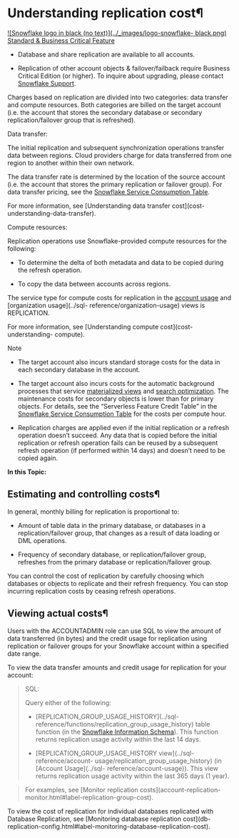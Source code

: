 # Understanding replication cost¶

[![Snowflake logo in black \(no text\)](../_images/logo-snowflake-
black.png)](../_images/logo-snowflake-black.png) [Standard & Business Critical
Feature](intro-editions)

  * Database and share replication are available to all accounts.

  * Replication of other account objects & failover/failback require Business Critical Edition (or higher). To inquire about upgrading, please contact [Snowflake Support](https://docs.snowflake.com/user-guide/contacting-support).

Charges based on replication are divided into two categories: data transfer
and compute resources. Both categories are billed on the target account (i.e.
the account that stores the secondary database or secondary
replication/failover group that is refreshed).

Data transfer:

    

The initial replication and subsequent synchronization operations transfer
data between regions. Cloud providers charge for data transferred from one
region to another within their own network.

The data transfer rate is determined by the location of the source account
(i.e. the account that stores the primary replication or failover group). For
data transfer pricing, see the [Snowflake Service Consumption
Table](https://www.snowflake.com/legal-files/CreditConsumptionTable.pdf).

For more information, see [Understanding data transfer cost](cost-
understanding-data-transfer).

Compute resources:

    

Replication operations use Snowflake-provided compute resources for the
following:

  * To determine the delta of both metadata and data to be copied during the refresh operation.

  * To copy the data between accounts across regions.

The service type for compute costs for replication in the [account
usage](../sql-reference/account-usage) and [organization usage](../sql-
reference/organization-usage) views is REPLICATION.

For more information, see [Understanding compute cost](cost-understanding-
compute).

Note

  * The target account also incurs standard storage costs for the data in each secondary database in the account.

  * The target account also incurs costs for the automatic background processes that service [materialized views](account-replication-considerations.html#label-replication-and-materialized-views) and [search optimization](search-optimization/working-with-tables.html#label-search-optimization-replication-support). The maintenance costs for secondary objects is lower than for primary objects. For details, see the “Serverless Feature Credit Table” in the [Snowflake Service Consumption Table](https://www.snowflake.com/legal-files/CreditConsumptionTable.pdf) for the costs per compute hour.

  * Replication charges are applied even if the initial replication or a refresh operation doesn’t succeed. Any data that is copied before the initial replication or refresh operation fails can be reused by a subsequent refresh operation (if performed within 14 days) and doesn’t need to be copied again.

**In this Topic:**

## Estimating and controlling costs¶

In general, monthly billing for replication is proportional to:

  * Amount of table data in the primary database, or databases in a replication/failover group, that changes as a result of data loading or DML operations.

  * Frequency of secondary database, or replication/failover group, refreshes from the primary database or replication/failover group.

You can control the cost of replication by carefully choosing which databases
or objects to replicate and their refresh frequency. You can stop incurring
replication costs by ceasing refresh operations.

## Viewing actual costs¶

Users with the ACCOUNTADMIN role can use SQL to view the amount of data
transferred (in bytes) and the credit usage for replication using replication
or failover groups for your Snowflake account within a specified date range.

To view the data transfer amounts and credit usage for replication for your
account:

> SQL:
>  
>
> Query either of the following:
>
>   * [REPLICATION_GROUP_USAGE_HISTORY](../sql-
> reference/functions/replication_group_usage_history) table function (in the
> [Snowflake Information Schema](../sql-reference/info-schema)). This function
> returns replication usage activity within the last 14 days.
>
>   * [REPLICATION_GROUP_USAGE_HISTORY view](../sql-reference/account-
> usage/replication_group_usage_history) (in [Account Usage](../sql-
> reference/account-usage)). This view returns replication usage activity
> within the last 365 days (1 year).
>
>

>
> For examples, see [Monitor replication costs](account-replication-
> monitor.html#label-replication-group-cost).

To view the cost of replication for individual databases replicated with
Database Replication, see [Monitoring database replication cost](db-
replication-config.html#label-monitoring-database-replication-cost).

